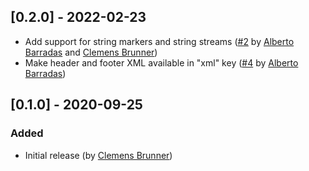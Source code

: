 ## [0.2.0] - 2022-02-23
- Add support for string markers and string streams ([#2](https://github.com/cbrnr/XDF.jl/pull/2) by [Alberto Barradas](https://github.com/abcsds) and [Clemens Brunner](https://github.com/cbrnr))
- Make header and footer XML available in "xml" key ([#4](https://github.com/cbrnr/XDF.jl/pull/4) by [Alberto Barradas](https://github.com/abcsds))

## [0.1.0] - 2020-09-25
### Added
- Initial release (by [Clemens Brunner](https://github.com/cbrnr))
